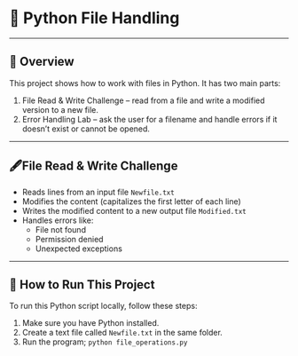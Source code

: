 # 🐍 Python File Handling

---
## 📖 Overview
This project shows how to work with files in Python.
It has two main parts:
 1. File Read & Write Challenge – read from a file and write a modified version to a new file.
 2. Error Handling Lab – ask the user for a filename and handle errors if it doesn’t exist or cannot be opened.

---
## 🖋️File Read & Write Challenge
- Reads lines from an input file `Newfile.txt`
- Modifies the content (capitalizes the first letter of each line)
- Writes the modified content to a new output file `Modified.txt`
- Handles errors like:
  - File not found
  - Permission denied
  - Unexpected exceptions

 ---
 ## 🚀 How to Run This Project
To run this Python script locally, follow these steps:
1. Make sure you have Python installed.
2. Create a text file called `Newfile.txt` in the same folder.
3. Run the program; `python file_operations.py`





